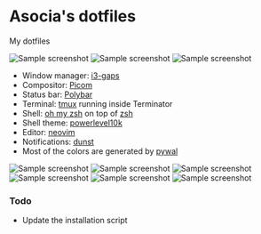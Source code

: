 # Asocia's dotfiles


My dotfiles

![Sample screenshot](https://raw.github.com/Asocia/dotfiles/master/Pictures/Screenshots/ricing/Desktop.png)
![Sample screenshot](https://raw.github.com/Asocia/dotfiles/master/Pictures/Screenshots/ricing/nf.png)
![Sample screenshot](https://raw.github.com/Asocia/dotfiles/master/Pictures/Screenshots/ricing/work.png)

- Window manager: [i3-gaps](https://github.com/Airblader/i3)
- Compositor: [Picom](https://github.com/ibhagwan/picom)
- Status bar: [Polybar](https://github.com/polybar/polybar)
- Terminal: [tmux](https://github.com/tmux/tmux) running inside Terminator
- Shell: [oh my zsh](https://github.com/ohmyzsh/ohmyzsh) on top of [zsh](https://www.zsh.org/)
- Shell theme: [powerlevel10k](https://github.com/romkatv/powerlevel10k/)
- Editor: [neovim](https://github.com/neovim/neovim)
- Notifications: [dunst](https://github.com/dunst-project/dunst)
- Most of the colors are generated by [pywal](https://github.com/dylanaraps/pywal)

![Sample screenshot](https://raw.github.com/Asocia/dotfiles/master/Pictures/Screenshots/ricing/v4-1.png)
![Sample screenshot](https://raw.github.com/Asocia/dotfiles/master/Pictures/Screenshots/ricing/v4-2.png)
![Sample screenshot](https://raw.github.com/Asocia/dotfiles/master/Pictures/Screenshots/ricing/v4-3.png)
![Sample screenshot](https://raw.github.com/Asocia/dotfiles/master/Pictures/Screenshots/ricing/v4-4.png)
![Sample screenshot](https://raw.github.com/Asocia/dotfiles/master/Pictures/Screenshots/ricing/v4-5.png)
![Sample screenshot](https://raw.github.com/Asocia/dotfiles/master/Pictures/Screenshots/ricing/v4-6.png)







### Todo
- Update the installation script

